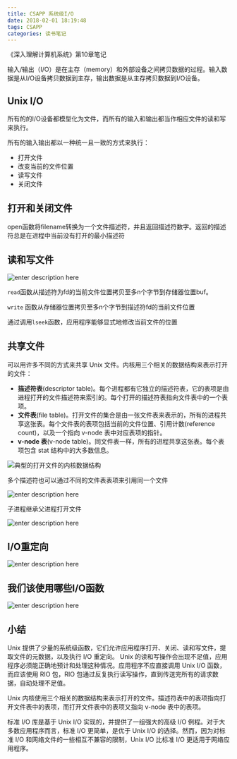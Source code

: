 ```yaml
---
title: CSAPP 系统级I/O
date: 2018-02-01 18:19:48
tags: CSAPP
categories: 读书笔记
---
```


《深入理解计算机系统》第10章笔记

<!--more-->

输入/输出（I/O）是在主存（memory）和外部设备之间拷贝数据的过程。输入数据是从I/O设备拷贝数据到主存，输出数据是从主存拷贝数据到I/O设备。

## Unix I/O

所有的的I/O设备都模型化为文件，而所有的输入和输出都当作相应文件的读和写来执行。

所有的输入输出都以一种统一且一致的方式来执行：
* 打开文件
* 改变当前的文件位置
* 读写文件
* 关闭文件

## 打开和关闭文件

open函数将filename转换为一个文件描述符，并且返回描述符数字。返回的描述符总是在进程中当前没有打开的最小描述符

## 读和写文件

![enter description here][94]

`read`函数从描述符为fd的当前文件位置拷贝至多n个字节到存储器位置buf。

`write` 函数从存储器位置拷贝至多n个字节到描述符fd的当前文件位置

通过调用`lseek`函数，应用程序能够显式地修改当前文件的位置

## 共享文件

可以用许多不同的方式来共享 Unix 文件。内核用三个相关的数据结构来表示打开的文件：
* **描述符表**(descriptor table)。每个进程都有它独立的描述符表，它的表项是由进程打开的文件描述符来索引的。每个打开的描述符表指向文件表中的一个表项。
* **文件表**(file table)。打开文件的集合是由一张文件表来表示的，所有的进程共享这张表。每个文件表的表项包括当前的文件位置、引用计数(reference count)，以及一个指向 v-node 表中对应表项的指针。
* **v-node 表**(v-node table)。同文件表一样，所有的进程共享这张表。每个表项包含 stat 结构中的大多数信息。

![典型的打开文件的内核数据结构][95]

多个描述符也可以通过不同的文件表表项来引用同一个文件

![enter description here][96]

子进程继承父进程打开文件

![enter description here][97]

## I/O重定向

![enter description here][98]

## 我们该使用哪些I/O函数

![enter description here][99]

## 小结

Unix 提供了少量的系统级函数，它们允许应用程序打开、关闭、读和写文件，提取文件的元数据，以及执行 I/O 重定向。 Unix 的读和写操作会出现不足值，应用程序必须能正确地预计和处理这种情况。应用程序不应直接调用 Unix I/O 函数，而应该使用 RIO 包，RIO 包通过反复执行读写操作，直到传送完所有的请求数据，自动处理不足值。

Unix 内核使用三个相关的数据结构来表示打开的文件。描述符表中的表项指向打开文件表中的表项，而打开文件表中的表项又指向 v-node 表中的表项。

标准 I/O 库是基于 Unix I/O 实现的，并提供了一组强大的高级 I/O 例程。对于大多数应用程序而言，标准 I/O 更简单，是优于 Unix I/O 的选择。然而，因为对标准 I/O 和网络文件的一些相互不兼容的限制，Unix I/O 比标准 I/O 更适用于网络应用程序。


  [94]: https://data2.liuin.cn/story-writer/2018_2_1_1517479720893.jpg
  [95]: https://data2.liuin.cn/story-writer/2018_2_1_1517479945102.jpg
  [96]: https://data2.liuin.cn/story-writer/2018_2_1_1517480013346.jpg
  [97]: https://data2.liuin.cn/story-writer/2018_2_1_1517480058326.jpg
  [98]: https://data2.liuin.cn/story-writer/2018_2_1_1517480099251.jpg
  [99]: https://data2.liuin.cn/story-writer/2018_2_1_1517480139110.jpg
